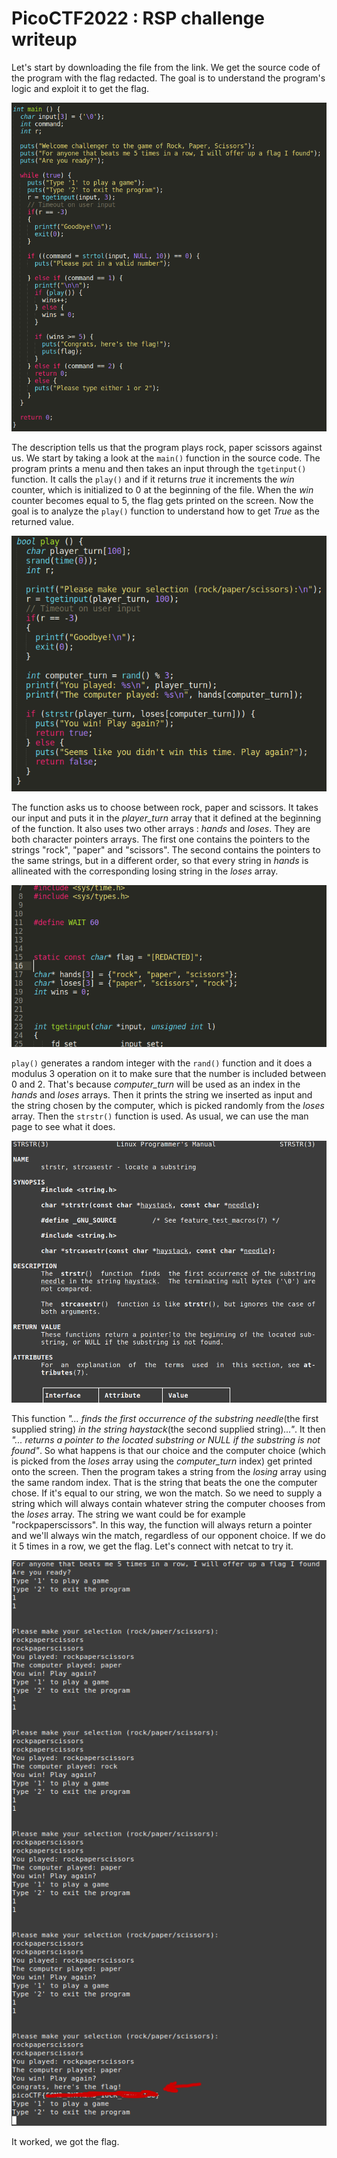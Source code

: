 # PicoCTF2022 : RSP challenge writeup

Let's start by downloading the file from the link. We get the source code of the program with the flag redacted. The goal is to understand the program's logic and exploit it to get the flag.

![image](images/main.png) 

The description tells us that the program plays rock, paper scissors against us. We start by taking a look at the `main()` function in the source code. The program prints a menu and then takes an input through the `tgetinput()` function. It calls the `play()` and if it returns *true* it increments the *win* counter, which is initialized to 0 at the beginning of the file. When the *win* counter becomes equal to 5, the flag gets printed on the screen. Now the goal is to analyze the `play()` function to understand how to get *True* as the returned value.

![image](images/play.png)

The function asks us to choose between rock, paper and scissors. It takes our input and puts it in the *player_turn* array that it defined at the beginning of the  function. It also uses two other arrays : *hands* and *loses*. They are both character pointers arrays. The first one contains the pointers to the strings "rock", "paper" and "scissors". The second contains the pointers to the same strings, but in a different order, so that every string in *hands* is allineated with the corresponding losing string in the *loses* array.

![image](images/hands_loses.png)

`play()` generates a random integer with the `rand()` function and it does a modulus 3 operation on it to make sure that the number is included between 0 and 2. That's because *computer_turn* will be used as an index in the *hands* and *loses* arrays. Then it prints the string we inserted as input and the string chosen by the computer, which is picked randomly from the *loses* array. Then the `strstr()` function is used. As usual, we can use the man page to see what it does.

![image](images/strstr_man.png)

This function *"... finds the first occurrence of the substring needle*(the first supplied string) *in the string haystack*(the second supplied string)*..."*. It then *"... returns a pointer to the located substring or NULL if the substring is not found"*. So what happens is that our choice and the computer choice (which is picked from the *loses* array using the *computer_turn* index) get printed onto the screen. Then the program takes a string from the *losing* array using the same random index. That is the string that beats the one the computer chose. If it's equal to our string, we won the match. So we need to supply a string which will always contain whatever string the computer chooses from the *loses* array. The string we want could be for example "rockpaperscissors". In this way, the function will always return a pointer and we'll always win the match, regardless of our opponent choice. If we do it 5 times in a row, we get the flag. Let's connect with netcat to try it.

![image](images/flag.png)

It worked, we got the flag. 

